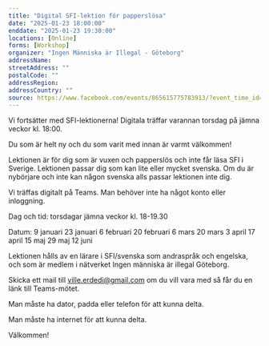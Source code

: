 ```yaml
---
title: "Digital SFI-lektion för papperslösa"
date: "2025-01-23 18:00:00"
enddate: "2025-01-23 19:30:00"
locations: [Online]
forms: [Workshop]
organizer: "Ingen Människa är Illegal - Göteborg"
addressName: 
streetAddress: ""
postalCode: ""
addressRegion:
addressCountry: ""
source: https://www.facebook.com/events/865615775783913/?event_time_id=865615809117243
---
```

Vi fortsätter med SFI-lektionerna! Digitala träffar varannan torsdag på jämna veckor kl. 18:00. 

Du som är helt ny och du som varit med innan är varmt välkommen!

Lektionen är för dig som är vuxen och papperslös och inte får läsa SFI i Sverige. Lektionen passar dig som kan lite eller mycket svenska. Om du är nybörjare och inte kan någon svenska alls passar lektionen inte dig. 

Vi träffas digitalt på Teams. Man behöver inte ha något konto eller inloggning.

Dag och tid: torsdagar jämna veckor kl. 18-19.30

Datum: 
9 januari
23 januari
6 februari
20 februari
6 mars
20 mars 
3 april
17 april
15 maj
29 maj
12 juni

Lektionen hålls av en lärare i SFI/svenska som andraspråk och engelska, och som är medlem i nätverket Ingen människa är illegal Göteborg.

Skicka ett mail till ville.erdedi@gmail.com om du vill vara med så får du en länk till Teams-mötet.

Man måste ha dator, padda eller telefon för att kunna delta.

Man måste ha internet för att kunna delta.

Välkommen! 